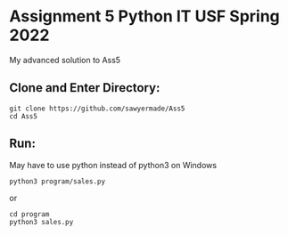 # Assignment 5 Python IT USF Spring 2022
My advanced solution to Ass5

## Clone and Enter Directory:
```
git clone https://github.com/sawyermade/Ass5
cd Ass5
```

## Run:
May have to use python instead of python3 on Windows

```
python3 program/sales.py
```

or

```
cd program
python3 sales.py
```